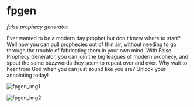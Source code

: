 # fpgen
*false prophecy generator*

Ever wanted to be a modern day prophet but don't know where to start? Well now you can pull prophecies out of thin air, without needing to go through the trouble of fabricating them in your own mind. With False Prophecy Generator, you can join the big leagues of modern prophecy, and spout the same buzzwords they seem to repeat over and over. Why wait to hear from God when you can just sound like you are? Unlock your annointing today!

![fpgen_img1](https://user-images.githubusercontent.com/73722162/151677583-502f9642-1e05-4bb0-991f-3a354602e176.png)

![fpgen_img2](https://user-images.githubusercontent.com/73722162/151677980-4994acd0-6a25-4fd2-8191-0f2bd433e1b0.png)
